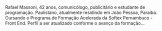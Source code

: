 Rafael Massoni, 42 anos, comunicólogo, publicitário e estudante de programação. 
Paulistano, atualmente residindo em João Pessoa, Paraíba.
Cursando o Programa de Formação Acelerada da Softex Pernambuco - Front End.
Perfil a ser atualizado conforme o avanço da formação...
